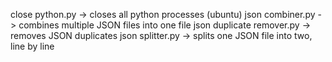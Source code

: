 close python.py -> closes all python processes (ubuntu)
json combiner.py -> combines multiple JSON files into one file
json duplicate remover.py -> removes JSON duplicates
json splitter.py -> splits one JSON file into two, line by line
